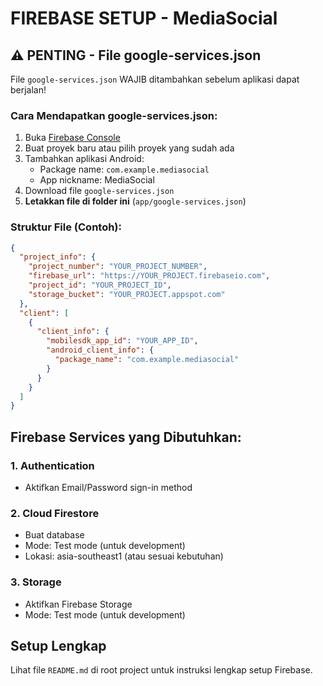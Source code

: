 # FIREBASE SETUP - MediaSocial

## ⚠️ PENTING - File google-services.json

File `google-services.json` WAJIB ditambahkan sebelum aplikasi dapat berjalan!

### Cara Mendapatkan google-services.json:

1. Buka [Firebase Console](https://console.firebase.google.com/)
2. Buat proyek baru atau pilih proyek yang sudah ada
3. Tambahkan aplikasi Android:
   - Package name: `com.example.mediasocial`
   - App nickname: MediaSocial
4. Download file `google-services.json`
5. **Letakkan file di folder ini** (`app/google-services.json`)

### Struktur File (Contoh):

```json
{
  "project_info": {
    "project_number": "YOUR_PROJECT_NUMBER",
    "firebase_url": "https://YOUR_PROJECT.firebaseio.com",
    "project_id": "YOUR_PROJECT_ID",
    "storage_bucket": "YOUR_PROJECT.appspot.com"
  },
  "client": [
    {
      "client_info": {
        "mobilesdk_app_id": "YOUR_APP_ID",
        "android_client_info": {
          "package_name": "com.example.mediasocial"
        }
      }
    }
  ]
}
```

## Firebase Services yang Dibutuhkan:

### 1. Authentication
- Aktifkan Email/Password sign-in method

### 2. Cloud Firestore
- Buat database
- Mode: Test mode (untuk development)
- Lokasi: asia-southeast1 (atau sesuai kebutuhan)

### 3. Storage
- Aktifkan Firebase Storage
- Mode: Test mode (untuk development)

## Setup Lengkap

Lihat file `README.md` di root project untuk instruksi lengkap setup Firebase.
